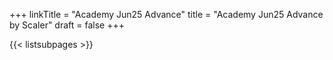+++
linkTitle = "Academy Jun25 Advance"
title = "Academy Jun25 Advance by Scaler"
draft = false
+++

{{< listsubpages >}}
